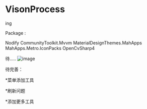 # VisonProcess
ing

Package :

Nodify 
CommunityToolkit.Mvvm 
MaterialDesignThemes.MahApps 
MahApps.Metro.IconPacks 
OpenCvSharp4 



待.....
![image](https://user-images.githubusercontent.com/77535233/230025611-1963a135-8889-496b-8e89-7a6dfefefc44.png)


待完善：

*菜单添加工具

*刷新问题

*添加更多工具

